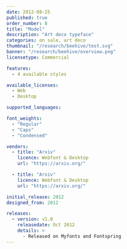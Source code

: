 ```yaml
---
date: 2012-08-25
published: true
order_number: 8
title: "Model"
description: "Art deco typeface"
categories: on sale, art deco
thumbnail: "/research/beehive/test.svg"
banner: "/research/beehive/overview.png"
licensetype: Commercial

features:
  - 4 available styles

available_licenses:
  - Web
  - Desktop

supported_languages:

font_weights:
  - "Regular"
  - "Caps"
  - "Condensed"

vendors:
  - title: "Arxiv"
    licence: Webfont & Desktop
    url: "https://arxiv.org/"

  - title: "Arxiv"
    licence: Webfont & Desktop
    url: "https://arxiv.org/"

initial_release: 2012
designed_from: 2012

releases:
  - version: v1.0
    releasedate: Oct 2012
    details: >
      - Released on Myfonts and Fontspring
---
```


